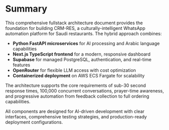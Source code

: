 # Summary

This comprehensive fullstack architecture document provides the foundation for building CRM-RES, a culturally-intelligent WhatsApp automation platform for Saudi restaurants. The hybrid approach combines:

- **Python FastAPI microservices** for AI processing and Arabic language capabilities
- **Next.js TypeScript frontend** for a modern, responsive dashboard
- **Supabase** for managed PostgreSQL, authentication, and real-time features
- **OpenRouter** for flexible LLM access with cost optimization
- **Containerized deployment** on AWS ECS Fargate for scalability

The architecture supports the core requirements of sub-30 second response times, 100,000 concurrent conversations, prayer-time awareness, and progressive automation from feedback collection to full ordering capabilities.

All components are designed for AI-driven development with clear interfaces, comprehensive testing strategies, and production-ready deployment configurations.